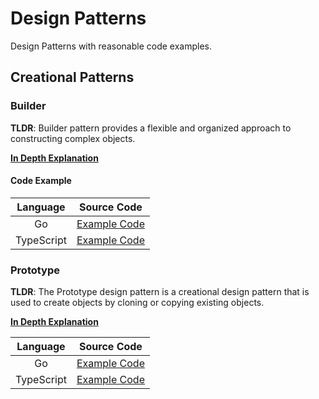 # Design Patterns

Design Patterns with reasonable code examples.

## Creational Patterns

### Builder

**TLDR**: Builder pattern provides a flexible and organized approach to constructing complex objects.

[**In Depth Explanation**](docs/Builder.md)

#### Code Example

|  Language  |              Source Code               |
|:----------:|:--------------------------------------:|
|     Go     |       [Example Code](go/builder)       |
| TypeScript | [Example Code](typescript/src/builder) |

### Prototype

**TLDR**: The Prototype design pattern is a creational design pattern that is used to create objects by cloning or copying
existing objects.

[**In Depth Explanation**](docs/Prototype.md)

|  Language  |               Source Code                |
|:----------:|:----------------------------------------:|
|     Go     |       [Example Code](go/prototype)       |
| TypeScript | [Example Code](typescript/src/prototype) |
